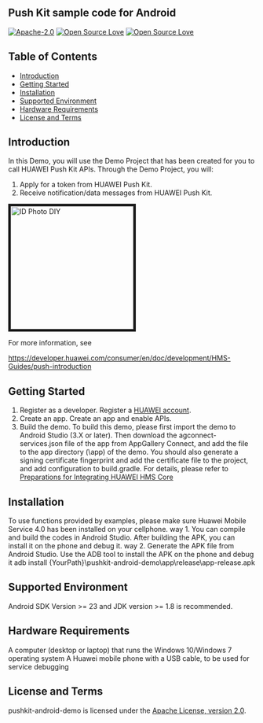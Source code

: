 ## Push Kit sample code for Android
[![Apache-2.0](https://img.shields.io/badge/license-Apache-blue)](http://www.apache.org/licenses/LICENSE-2.0)
[![Open Source Love](https://badges.frapsoft.com/os/v1/open-source.svg?v=103)](https://developer.huawei.com/consumer/en/hms)
[![Open Source Love](https://img.shields.io/badge/language-java-green.svg)]()

## Table of Contents

 * [Introduction](#introduction)
 * [Getting Started](#getting-started)
 * [Installation](#installation)
 * [Supported Environment](#supported-environment)
 * [Hardware Requirements](#hardware-requirements)
 * [License and Terms](#license-and-terms)


## Introduction
In this Demo, you will use the Demo Project that has been created for you to call HUAWEI Push Kit APIs. Through the Demo Project, you will:
1. Apply for a token from HUAWEI Push Kit.
2. Receive notification/data messages from HUAWEI Push Kit. 

<img src="pushDemo.gif" width=250 title="ID Photo DIY" div align=center border=5>

For more information, see

https://developer.huawei.com/consumer/en/doc/development/HMS-Guides/push-introduction

## Getting Started
1. Register as a developer.
Register a [HUAWEI account](https://developer.huawei.com/consumer/en/doc/start/10104).
2. Create an app.
Create an app and enable APIs.
3. Build the demo.
To build this demo, please first import the demo to Android Studio (3.X or later). Then download the agconnect-services.json file of the app from AppGallery Connect, and add the file to the app directory (\app) of the demo.
     You should also generate a signing certificate fingerprint and add the certificate file to the project, and add configuration to build.gradle.
     For details, please refer to [Preparations for Integrating HUAWEI HMS Core](https://developer.huawei.com/consumer/en/codelab/HMSPreparation/index.html)

## Installation
To use functions provided by examples, please make sure Huawei Mobile Service 4.0 has been installed on your cellphone.
way 1. You can compile and build the codes in Android Studio. After building the APK, you can install it on the phone and debug it.
way 2. Generate the APK file from Android Studio. Use the ADB tool to install the APK on the phone and debug it
adb install {YourPath}\pushkit-android-demo\app\release\app-release.apk

## Supported Environment
Android SDK Version >= 23 and JDK version >= 1.8 is recommended.

## Hardware Requirements
A computer (desktop or laptop) that runs the Windows 10/Windows 7 operating system
A Huawei mobile phone with a USB cable, to be used for service debugging

## License and Terms
pushkit-android-demo is licensed under the [Apache License, version 2.0](http://www.apache.org/licenses/LICENSE-2.0).

